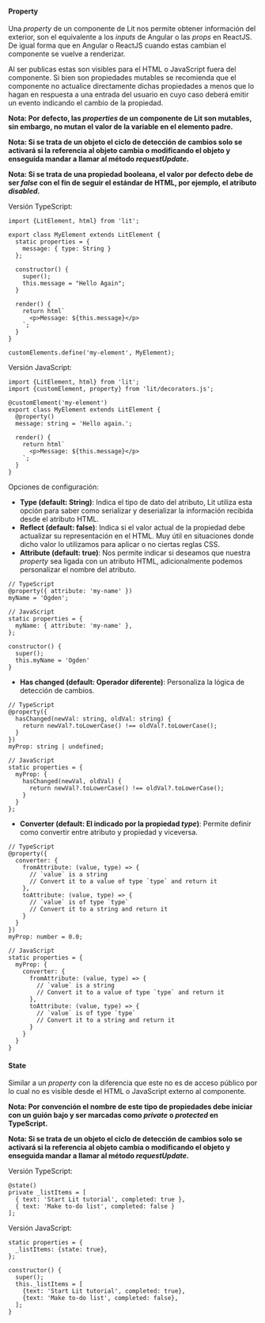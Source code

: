 #### Property

Una *property* de un componente de Lit nos permite obtener información del exterior, son el equivalente a los *inputs* de Angular o las *props* en ReactJS. De igual forma que en Angular o ReactJS cuando estas cambian el componente se vuelve a renderizar.

Al ser publicas estas son visibles para el HTML o JavaScript fuera del componente. Si bien son propiedades mutables se recomienda que el componente no actualice directamente dichas propiedades a menos que lo hagan en respuesta a una entrada del usuario en cuyo caso deberá emitir un evento indicando el cambio de la propiedad.

**Nota: Por defecto, las *properties* de un componente de Lit son mutables, sin embargo, no mutan el valor de la variable en el elemento padre.**

**Nota: Si se trata de un objeto el ciclo de detección de cambios solo se activará si la referencia al objeto cambia o modificando el objeto y enseguida mandar a llamar al método *requestUpdate*.**

**Nota: Si se trata de una propiedad booleana, el valor por defecto debe de ser *false* con el fin de seguir el estándar de HTML, por ejemplo, el atributo *disabled*.**

Versión TypeScript:

```
import {LitElement, html} from 'lit';

export class MyElement extends LitElement {
  static properties = {
    message: { type: String }
  };

  constructor() {
    super();
    this.message = "Hello Again";
  }
 
  render() {
    return html`
      <p>Message: ${this.message}</p>
    `;
  }
}

customElements.define('my-element', MyElement);
```

Versión JavaScript:

```
import {LitElement, html} from 'lit';
import {customElement, property} from 'lit/decorators.js';

@customElement('my-element')
export class MyElement extends LitElement {
  @property()
  message: string = 'Hello again.';

  render() {
    return html`
      <p>Message: ${this.message}</p>
    `;
  }
}
```

Opciones de configuración:

- **Type (default: String)**: Indica el tipo de dato del atributo, Lit utiliza esta opción para saber como serializar y deserializar la información recibida desde el atributo HTML.
- **Reflect (default: false)**: Indica si el valor actual de la propiedad debe actualizar su representación en el HTML. Muy útil en situaciones donde dicho valor lo utilizamos para aplicar o no ciertas reglas CSS.
- **Attribute (default: true)**: Nos permite indicar si deseamos que nuestra *property* sea ligada con un atributo HTML, adicionalmente podemos personalizar el nombre del atributo.

```
// TypeScript
@property({ attribute: 'my-name' })
myName = 'Ogden';

// JavaScript
static properties = {
  myName: { attribute: 'my-name' },
};

constructor() {
  super();
  this.myName = 'Ogden'
}
```

- **Has changed (default: Operador diferente)**: Personaliza la lógica de detección de cambios.

```
// TypeScript
@property({
  hasChanged(newVal: string, oldVal: string) {
    return newVal?.toLowerCase() !== oldVal?.toLowerCase();
  }
})
myProp: string | undefined;

// JavaScript
static properties = {
  myProp: {
    hasChanged(newVal, oldVal) {
      return newVal?.toLowerCase() !== oldVal?.toLowerCase();
    }
  }
};
```

- **Converter (default: El indicado por la propiedad *type*)**: Permite definir como convertir entre atributo y propiedad y viceversa.

```
// TypeScript
@property({
  converter: {
    fromAttribute: (value, type) => {
      // `value` is a string
      // Convert it to a value of type `type` and return it
    },
    toAttribute: (value, type) => {
      // `value` is of type `type`
      // Convert it to a string and return it
    }
  }
})
myProp: number = 0.0;

// JavaScript
static properties = {
  myProp: {
    converter: {
      fromAttribute: (value, type) => {
        // `value` is a string
        // Convert it to a value of type `type` and return it
      },
      toAttribute: (value, type) => {
        // `value` is of type `type`
        // Convert it to a string and return it
      }
    }
  }
}
```
#### State

Similar a un *property* con la diferencia que este no es de acceso público por lo cual no es visible desde el HTML o JavaScript externo al componente.

**Nota: Por convención el nombre de este tipo de propiedades debe iniciar con un guión bajo y ser marcadas como *private* o *protected* en TypeScript.**

**Nota: Si se trata de un objeto el ciclo de detección de cambios solo se activará si la referencia al objeto cambia o modificando el objeto y enseguida mandar a llamar al método *requestUpdate*.**

Versión TypeScript:

```
@state()
private _listItems = [
  { text: 'Start Lit tutorial', completed: true },
  { text: 'Make to-do list', completed: false }
];
```

Versión JavaScript:

```
static properties = {
  _listItems: {state: true},
};

constructor() {
  super();
  this._listItems = [
    {text: 'Start Lit tutorial', completed: true},
    {text: 'Make to-do list', completed: false},
  ];
}
```